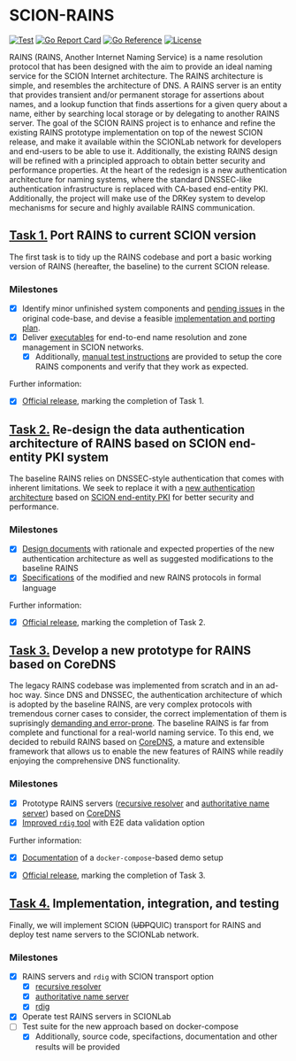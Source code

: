 # SCION-RAINS
[![Test](https://github.com/netsys-lab/scion-rains/actions/workflows/test.yml/badge.svg)](https://github.com/netsys-lab/scion-rains/actions/workflows/test.yml)
[![Go Report Card](https://goreportcard.com/badge/github.com/netsys-lab/scion-rains)](https://goreportcard.com/report/github.com/netsys-lab/scion-rains) 
[![Go Reference](https://pkg.go.dev/badge/github.com/netsys-lab/scion-rains.svg)](https://pkg.go.dev/github.com/netsys-lab/scion-rains)
[![License](https://img.shields.io/badge/License-Apache%202.0-blue.svg)](LICENSE)

RAINS (RAINS, Another Internet Naming Service) is a name resolution protocol that has been designed with the aim to provide an ideal naming service for the SCION Internet architecture.
The RAINS architecture is simple, and resembles the architecture of DNS. A RAINS server is an entity that provides transient and/or permanent storage for assertions about names, and a
lookup function that finds assertions for a given query about a name, either by searching local storage or by delegating to another RAINS server.
The goal of the SCION RAINS project is to enhance and refine the existing RAINS prototype implementation on top of the newest SCION release, and make it available within the SCIONLab
network for developers and end-users to be able to use it. Additionally, the existing RAINS design will be refined with a principled approach to obtain better security and performance properties. At the heart of the redesign is a new authentication architecture for naming systems, where the standard DNSSEC-like authentication infrastructure is replaced with CA-based end-entity
PKI. Additionally, the project will make use of the DRKey system to develop mechanisms for secure and highly available RAINS communication.

## [Task 1.](https://github.com/netsys-lab/scion-rains/projects/2) Port RAINS to current SCION version

The first task is to tidy up the RAINS codebase and port a basic working version of RAINS (hereafter, the baseline) to the current SCION release.

### Milestones
- [x] Identify minor unfinished system components and [pending issues](https://github.com/netsec-ethz/rains/issues) in the original code-base, and devise a feasible [implementation and porting plan](./planning/implementation_plan.md).
- [x] Deliver [executables](https://github.com/netsys-lab/scion-rains/actions/runs/1535615463#artifacts) for end-to-end name resolution and zone management in SCION networks.
  - [x] Additionally, [manual test instructions](https://github.com/netsys-lab/scion-rains/tree/05f121ebe38f6f0dddbe7731a5e50ef34e69e4e0/test/manual) are provided to setup the core RAINS components and verify that they work as expected.

Further information:
- [x] [Official release](https://github.com/netsys-lab/scion-rains/releases/tag/v0.3.2), marking the completion of Task 1.


## [Task 2.](https://github.com/netsys-lab/scion-rains/projects/3) Re-design the data authentication architecture of RAINS based on SCION end-entity PKI system

The baseline RAINS relies on DNSSEC-style authentication that comes with inherent limitations. We seek to replace it with a [new authentication architecture](./offlineauth) based on [SCION end-entity PKI](https://github.com/cyrill-k/fpki) for better security and performance.

### Milestones
- [x] [Design documents](https://github.com/netsys-lab/scion-rains/tree/05f121ebe38f6f0dddbe7731a5e50ef34e69e4e0/docs/auth-arch) with rationale and expected properties of the new authentication architecture as well as suggested modifications to the baseline RAINS
- [x] [Specifications](https://github.com/netsys-lab/scion-rains/tree/05f121ebe38f6f0dddbe7731a5e50ef34e69e4e0/docs/auth-arch/tamarin) of the modified and new RAINS protocols in formal language

Further information:
- [x] [Official release](https://github.com/netsys-lab/scion-rains/releases/tag/v0.4.0), marking the completion of Task 2.

## [Task 3.](https://github.com/netsys-lab/scion-rains/projects/4) Develop a new prototype for RAINS based on CoreDNS

The legacy RAINS codebase was implemented from scratch and in an ad-hoc way. Since DNS and DNSSEC, the authentication architecture of which is adopted by the baseline RAINS, are very complex protocols with tremendous corner cases to consider, the correct implementation of them is suprisingly [demanding and error-prone](https://ianix.com/pub/dnssec-outages.html). The baseline RAINS is far from complete and functional for a real-world naming service. To this end, we decided to rebuild RAINS based on [CoreDNS](https://coredns.io), a mature and extensible framework that allows us to enable the new features of RAINS while readily enjoying the comprehensive DNS functionality.

### Milestones

- [x] Prototype RAINS servers ([recursive resolver](https://github.com/netsys-lab/scion-sdns) and [authoritative name server](https://github.com/netsys-lab/scion-coredns/tree/rhine)) based on [CoreDNS](https://coredns.io)
- [x] [Improved `rdig` tool](https://github.com/netsys-lab/scion-rdig) with E2E data validation option

Further information:
- [x] [Documentation](docs/RHINE.md) of a `docker-compose`-based demo setup
- [x] [Official release](https://github.com/netsys-lab/scion-rains/releases/tag/v0.5.0), marking the completion of Task 3.


## [Task 4.](https://github.com/netsys-lab/scion-rains/projects/5) Implementation, integration, and testing

Finally, we will implement SCION (~~UDP~~QUIC) transport for RAINS and deploy test name servers to the SCIONLab network.

### Milestones
- [x] RAINS servers and `rdig` with SCION transport option
  - [X] [recursive resolver](https://github.com/netsys-lab/scion-sdns)
  - [X] [authoritative name server](https://github.com/netsys-lab/scion-coredns/tree/rhine)
  - [X] [rdig](https://github.com/netsys-lab/scion-rdig)
- [X] Operate test RAINS servers in SCIONLab
- [ ] Test suite for the new approach based on docker-compose 
  - [X] Additionally, source code, specifactions, documentation and other results will be provided
